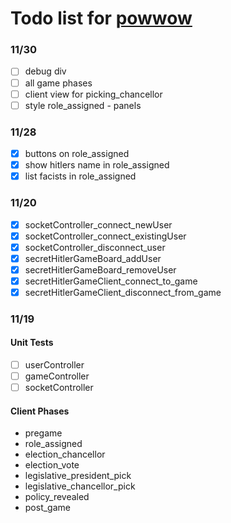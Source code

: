 # Todo list for [powwow](https://github.com/jimjom/powwow)

### 11/30
- [ ] debug div
- [ ] all game phases
- [ ] client view for picking_chancellor
- [ ] style role_assigned - panels

### 11/28
- [x] buttons on role_assigned
- [x] show hitlers name in role_assigned
- [x] list facists in role_assigned

### 11/20

- [x] socketController_connect_newUser
- [x] socketController_connect_existingUser
- [x] socketController_disconnect_user
- [x] secretHitlerGameBoard_addUser
- [x] secretHitlerGameBoard_removeUser
- [x] secretHitlerGameClient_connect_to_game
- [x] secretHitlerGameClient_disconnect_from_game

### 11/19

#### Unit Tests
- [ ] userController
- [ ] gameController
- [ ] socketController

#### Client Phases

  - pregame
  - role_assigned
  - election_chancellor
  - election_vote
  - legislative_president_pick
  - legislative_chancellor_pick
  - policy_revealed
  - post_game
